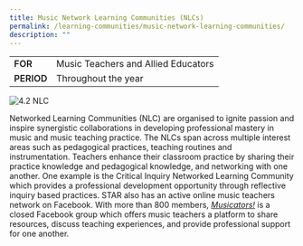 ```yaml
---
title: Music Network Learning Communities (NLCs)
permalink: /learning-communities/music-network-learning-communities/
description: ""
---
```



<table style="box-sizing: border-box;"><colgroup style="box-sizing: border-box;"><col style="box-sizing: border-box;"><col style="box-sizing: border-box;"></colgroup><tbody style="box-sizing: border-box;"><tr style="box-sizing: border-box;"><td style="box-sizing: border-box;"><strong style="box-sizing: border-box; font-weight: 600;">FOR</strong></td><td style="box-sizing: border-box;">Music Teachers and Allied Educators<ins cite="mailto:Macbook10" datetime="2019-08-01T13:14" style="box-sizing: border-box;"></ins></td></tr><tr style="box-sizing: border-box; height: 18.85pt;"><td style="box-sizing: border-box;"><span style="box-sizing: border-box; text-decoration: underline;"></span><strong style="box-sizing: border-box; font-weight: 600;">PERIOD</strong></td><td style="box-sizing: border-box;">Throughout the year<ins cite="mailto:Macbook10" datetime="2019-08-01T13:14" style="box-sizing: border-box;"></ins></td></tr></tbody></table>

![4.2 NLC](/images/42nlc.jpg)

Networked Learning Communities (NLC) are organised to ignite passion and inspire synergistic collaborations in developing professional mastery in music and music teaching practice. The NLCs span across multiple interest areas such as pedagogical practices, teaching routines and instrumentation. Teachers enhance their classroom practice by sharing their practice knowledge and pedagogical knowledge, and networking with one another. One example is the Critical Inquiry Networked Learning Community which provides a professional development opportunity through reflective inquiry based practices. STAR also has an active online music teachers network on Facebook. With more than 800 members, [_Musicators!_](https://www.facebook.com/groups/Musicators/) is a closed Facebook group which offers music teachers a platform to share resources, discuss teaching experiences, and provide professional support for one another.
